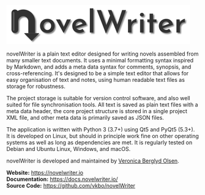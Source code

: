 <img src="https://raw.githubusercontent.com/vkbo/novelWriter/main/setup/novelwriter_text.png">

novelWriter is a plain text editor designed for writing novels assembled from many smaller text
documents. It uses a minimal formatting syntax inspired by Markdown, and adds a meta data syntax
for comments, synopsis, and cross-referencing. It's designed to be a simple text editor that allows
for easy organisation of text and notes, using human readable text files as storage for robustness.

The project storage is suitable for version control software, and also well suited for file
synchronisation tools. All text is saved as plain text files with a meta data header, the core
project structure is stored in a single project XML file, and other meta data is primarily saved as
JSON files.

The application is written with Python 3 (3.7+) using Qt5 and PyQt5 (5.3+). It is developed on
Linux, but should in principle work fine on other operating systems as well as long as dependencies
are met. It is regularly tested on Debian and Ubuntu Linux, Windows, and macOS.

novelWriter is developed and maintained by [Veronica Berglyd Olsen](https://github.com/vkbo).

**Website:** https://novelwriter.io  
**Documentation:** https://docs.novelwriter.io/  
**Source Code:** https://github.com/vkbo/novelWriter
